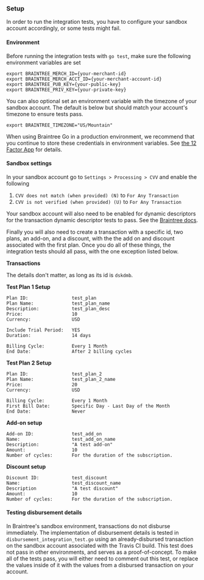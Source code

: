 ### Setup

In order to run the integration tests, you have to configure your sandbox account accordingly, or some tests might fail.

#### Environment

Before running the integration tests with `go test`, make sure the following environment variables are set

```
export BRAINTREE_MERCH_ID={your-merchant-id}
export BRAINTREE_MERCH_ACCT_ID={your-merchant-account-id}
export BRAINTREE_PUB_KEY={your-public-key}
export BRAINTREE_PRIV_KEY={your-private-key}
```

You can also optional set an environment variable with the timezone of your sandbox account. The default is below but should match your account's timezone to ensure tests pass.

```
export BRAINTREE_TIMEZONE="US/Mountain"
```

When using Braintree Go in a production environment, we recommend that you continue to store these credentials in environment variables. See [the 12 Factor App](http://www.12factor.net/config) for details.

#### Sandbox settings

In your sandbox account go to `Settings > Processing > CVV` and enable the following

  1. `CVV does not match (when provided) (N)` to `For Any Transaction`
  2. `CVV is not verified (when provided) (U)` to `For Any Transaction`

Your sandbox account will also need to be enabled for dynamic descriptors for the transaction dynamic descriptor tests to pass. See the [Braintree docs](https://articles.braintreepayments.com/control-panel/transactions/descriptors).

Finally you will also need to create a transaction with a specific id, two plans, an add-on, and a discount, with the the add on and discount associated with the first plan. Once you do all of these things, the integration tests should all pass, with the one exception listed below.

**Transactions**

The details don't matter, as long as its id is `dskdmb`.

**Test Plan 1 Setup**

```
Plan ID:                test_plan
Plan Name:              test_plan_name
Description:            test_plan_desc
Price:                  10
Currency:               USD

Include Trial Period:   YES
Duration:               14 days

Billing Cycle:          Every 1 Month
End Date:               After 2 billing cycles
```

**Test Plan 2 Setup**

```
Plan ID:                test_plan_2
Plan Name:              test_plan_2_name
Price:                  20
Currency:               USD

Billing Cycle:          Every 1 Month
First Bill Date:        Specific Day - Last Day of the Month
End Date:               Never
```

**Add-on setup**

```
Add-on ID:              test_add_on
Name:                   test_add_on_name
Description:            "A test add-on"
Amount:                 10
Number of cycles:       For the duration of the subscription.
```

**Discount setup**

```
Discount ID:            test_discount
Name:                   test_discount_name
Description             "A test discount"
Amount:                 10
Number of cycles:       For the duration of the subscription.
```

#### Testing disbursement details

In Braintree's sandbox environment, transactions do not disburse immediately. The implementation of disbursement details is tested in `disbursement_integration_test.go` using an already-disbursed transaction on the sandbox account associated with the Travis CI build. This test does not pass in other environments, and serves as a proof-of-concept. To make all of the tests pass, you will either need to comment out this test, or replace the values inside of it with the values from a disbursed transaction on your account. 
